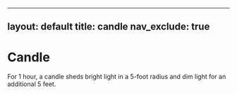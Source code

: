 
---
layout: default
title: candle
nav_exclude: true
---

# Candle

For 1 hour, a candle sheds bright light in a 5-foot radius and dim light for an additional 5 feet.

